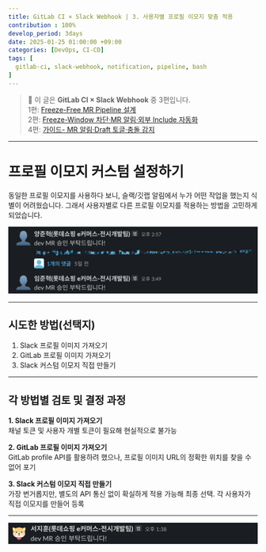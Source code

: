 ```yaml
---
title: GitLab CI × Slack Webhook | 3. 사용자별 프로필 이모지 맞춤 적용
contribution : 100%
develop_period: 3days
date: 2025-01-25 01:00:00 +09:00
categories: [DevOps, CI-CD]
tags: [
  gitlab-ci, slack-webhook, notification, pipeline, bash
]
---
```


> 📌 이 글은 **GitLab CI × Slack Webhook** 중 3편입니다.  
> 1편: [Freeze-Free MR Pipeline 설계](/posts/gitlab_ci_0)  
> 2편: [Freeze-Window 차단·MR 알림·외부 Include 자동화](/posts/gitlab_ci_1)  
> 4편: [가이드- MR 알림·Draft 토글·충돌 감지](/posts/gitlab_ci_2024)

---

# 프로필 이모지 커스텀 설정하기

동일한 프로필 이모지를 사용하다 보니, 슬랙/깃랩 알림에서 누가 어떤 작업을 했는지 식별이 어려웠습니다. 그래서 사용자별로 다른 프로필 이모지를 적용하는 방법을 고민하게 되었습니다.

![image.png](/assets/img/2025-01-25/2025-01-25-gitlab_ci_2_1.png)

---

## 시도한 방법(선택지)

1. Slack 프로필 이미지 가져오기
2. GitLab 프로필 이미지 가져오기
3. Slack 커스텀 이모지 직접 만들기

---

## 각 방법별 검토 및 결정 과정

**1. Slack 프로필 이미지 가져오기**  
채널 토큰 및 사용자 개별 토큰이 필요해 현실적으로 불가능

**2. GitLab 프로필 이미지 가져오기**  
GitLab profile API를 활용하려 했으나, 프로필 이미지 URL의 정확한 위치를 찾을 수 없어 포기

**3. Slack 커스텀 이모지 직접 만들기**  
가장 번거롭지만, 별도의 API 통신 없이 확실하게 적용 가능해 최종 선택. 각 사용자가 직접 이모지를 만들어 등록

---

![image.png](/assets/img/2025-01-25/2025-01-25-gitlab_ci_2_2.png)